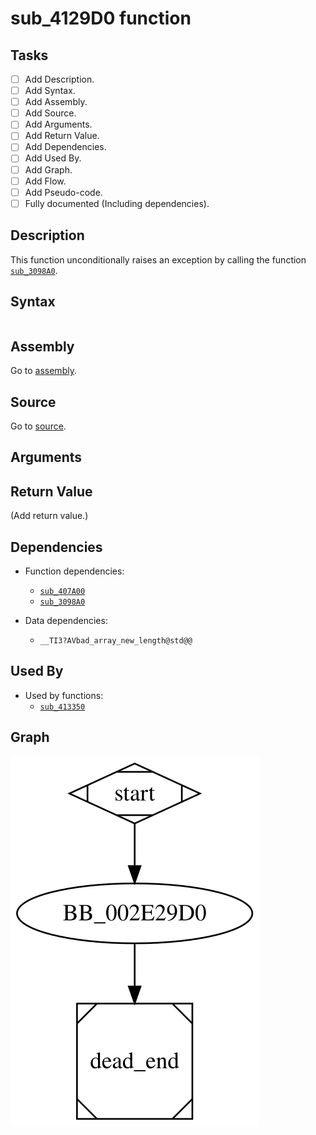 # sub_4129D0 function

## Tasks

- [ ] Add Description.
- [ ] Add Syntax.
- [ ] Add Assembly.
- [ ] Add Source.
- [ ] Add Arguments.
- [ ] Add Return Value.
- [ ] Add Dependencies.
- [ ] Add Used By.
- [ ] Add Graph.
- [ ] Add Flow.
- [ ] Add Pseudo-code.
- [ ] Fully documented (Including dependencies).

## Description

This function unconditionally raises an exception by calling the function [`sub_3098A0`](sub_3098A0.md).

## Syntax

```c

```

## Assembly

Go to [assembly](../asm/sub_4129D0.asm).

## Source

Go to [source](../cc/sub_4129D0.cc).

## Arguments


## Return Value

(Add return value.)

## Dependencies

* Function dependencies:
  * [`sub_407A00`](sub_407A00.md)
  * [`sub_3098A0`](sub_3098A0.md)

* Data dependencies:
  * `__TI3?AVbad_array_new_length@std@@`

## Used By

* Used by functions:
  * [`sub_413350`](sub_413350.md)

## Graph

![sub_4129D0 Graph](../svg/sub_4129D0.svg "sub_4129D0 Graph")

